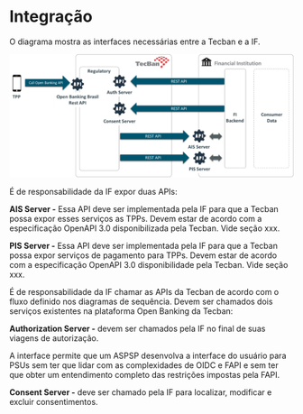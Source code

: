 # Integração

O diagrama mostra as interfaces necessárias entre a Tecban e a IF.


![Integração](../images/Integracao_Apis.png)

É de responsabilidade da IF expor duas APIs:

**AIS Server -** Essa API deve ser implementada pela IF para que a Tecban possa expor esses serviços as TPPs. Devem estar de acordo com a especificação OpenAPI 3.0 disponibilizada pela Tecban. Vide seção xxx.

**PIS Server -** Essa API deve ser implementada pela IF para que a Tecban possa expor serviços de pagamento para TPPs. Devem estar de acordo com a especificação OpenAPI 3.0 disponibilidade pela Tecban. Vide seção xxx.

É de responsabilidade da IF chamar as APIs da Tecban de acordo com o fluxo definido nos diagramas de sequência.
Devem ser chamados dois serviços existentes na plataforma Open Banking da Tecban:

**Authorization Server -** devem ser chamados pela IF no final de suas viagens de autorização.

A interface permite que um ASPSP desenvolva a interface do usuário para PSUs sem ter que lidar com as complexidades de OIDC e FAPI e sem ter que obter um entendimento completo das restrições impostas pela FAPI.

**Consent Server -** deve ser chamado pela IF para localizar, modificar e excluir consentimentos.
